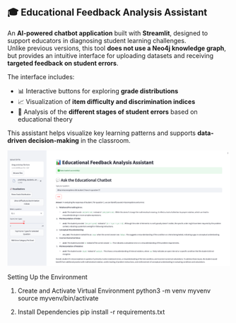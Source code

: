 ## 🎓 Educational Feedback Analysis Assistant

An **AI-powered chatbot application** built with **Streamlit**, designed to support educators in diagnosing student learning challenges.  
Unlike previous versions, this tool **does not use a Neo4j knowledge graph**, but provides an intuitive interface for uploading datasets and receiving **targeted feedback on student errors**.

The interface includes:
- 📊 Interactive buttons for exploring **grade distributions**
- 📈 Visualization of **item difficulty and discrimination indices**
- 🧠 Analysis of the **different stages of student errors** based on educational theory

This assistant helps visualize key learning patterns and supports **data-driven decision-making** in the classroom.

![Educational Feedback Analysis Assistant Screenshot](chatbot_screenshot.png)

Setting Up the Environment
1. Create and Activate Virtual Environment
python3 -m venv myvenv
source myvenv/bin/activate

2. Install Dependencies
pip install -r requirements.txt